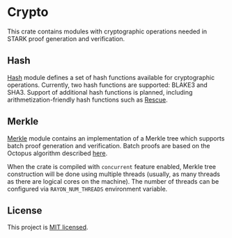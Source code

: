 # Crypto
This crate contains modules with cryptographic operations needed in STARK proof generation and verification.

## Hash
[Hash](src/hash) module defines a set of hash functions available for cryptographic operations. Currently, two hash functions are supported: BLAKE3 and SHA3. Support of additional hash functions is planned, including arithmetization-friendly hash functions such as [Rescue](https://eprint.iacr.org/2020/1143).

## Merkle
[Merkle](src/merkle) module contains an implementation of a Merkle tree which supports batch proof generation and verification. Batch proofs are based on the Octopus algorithm described [here](https://eprint.iacr.org/2017/933).

When the crate is compiled with `concurrent` feature enabled, Merkle tree construction will be done using multiple threads (usually, as many threads as there are logical cores on the machine). The number of threads can be configured via `RAYON_NUM_THREADS` environment variable.

License
-------

This project is [MIT licensed](../LICENSE).